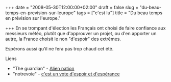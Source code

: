 +++
date = "2008-05-30T12:00:00+02:00"
draft = false
slug = "du-beau-temps-en-prevision-sur-leurope"
tags = ["c'est lu"]
title = "Du beau temps en prévision sur l'europe."

+++
En se trompant d'élection les Français ont choisi de faire confiance aux messieurs météo, plutôt que d'approuver un projet, ou d'en apporter un autre, la France choisit le non "d'espoir" des extrêmes.

Espérons aussi qu'il ne fera pas trop chaud cet été.

Liens

* "The guardian" - [Alien nation](http://www.guardian.co.uk/elsewhere/journalist/story/0,7792,1486772,00.html)
* "notrevoie" - [c'est un vote d'espoir et d'espérance](http://www.notrevoie.com/a_la_une.asp?id=6077)
